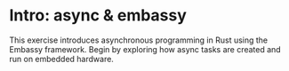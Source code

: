 # Intro: async & embassy

This exercise introduces asynchronous programming in Rust using the Embassy framework. Begin by exploring how async tasks are created and run on embedded hardware.
